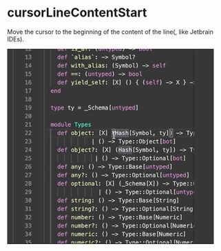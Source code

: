 # cursorLineContentStart

Move the cursor to the beginning of the content of the line(, like Jetbrain IDEs).

![](https://raw.githubusercontent.com/soutaro/cursorLineContentStart/master/demo.gif)
